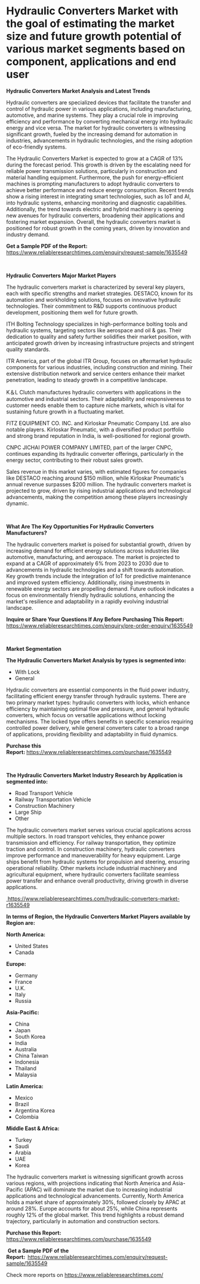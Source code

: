 <p><h1>Hydraulic Converters Market with the goal of estimating the market size and future growth potential of various market segments based on component, applications and end user</h1></p><p><strong>Hydraulic Converters Market Analysis and Latest Trends</strong></p>
<p><p>Hydraulic converters are specialized devices that facilitate the transfer and control of hydraulic power in various applications, including manufacturing, automotive, and marine systems. They play a crucial role in improving efficiency and performance by converting mechanical energy into hydraulic energy and vice versa. The market for hydraulic converters is witnessing significant growth, fueled by the increasing demand for automation in industries, advancements in hydraulic technologies, and the rising adoption of eco-friendly systems.</p><p>The Hydraulic Converters Market is expected to grow at a CAGR of 13% during the forecast period. This growth is driven by the escalating need for reliable power transmission solutions, particularly in construction and material handling equipment. Furthermore, the push for energy-efficient machines is prompting manufacturers to adopt hydraulic converters to achieve better performance and reduce energy consumption. Recent trends show a rising interest in integrating smart technologies, such as IoT and AI, into hydraulic systems, enhancing monitoring and diagnostic capabilities. Additionally, the trend towards electric and hybrid machinery is opening new avenues for hydraulic converters, broadening their applications and fostering market expansion. Overall, the hydraulic converters market is positioned for robust growth in the coming years, driven by innovation and industry demand.</p></p>
<p><strong>Get a Sample PDF of the Report:&nbsp;</strong> <a href="https://www.reliableresearchtimes.com/enquiry/request-sample/1635549?utm_campaign=2117&utm_medium=2&utm_source=Github&utm_content=ia&utm_term=23032025&utm_id=hydraulic-converters">https://www.reliableresearchtimes.com/enquiry/request-sample/1635549</a></p>
<p>&nbsp;</p>
<p><strong>Hydraulic Converters Major Market Players</strong></p>
<p><p>The hydraulic converters market is characterized by several key players, each with specific strengths and market strategies. DESTACO, known for its automation and workholding solutions, focuses on innovative hydraulic technologies. Their commitment to R&D supports continuous product development, positioning them well for future growth.</p><p>ITH Bolting Technology specializes in high-performance bolting tools and hydraulic systems, targeting sectors like aerospace and oil & gas. Their dedication to quality and safety further solidifies their market position, with anticipated growth driven by increasing infrastructure projects and stringent quality standards.</p><p>ITR America, part of the global ITR Group, focuses on aftermarket hydraulic components for various industries, including construction and mining. Their extensive distribution network and service centers enhance their market penetration, leading to steady growth in a competitive landscape.</p><p>K＆L Clutch manufactures hydraulic converters with applications in the automotive and industrial sectors. Their adaptability and responsiveness to customer needs enable them to capture niche markets, which is vital for sustaining future growth in a fluctuating market.</p><p>FITZ EQUIPMENT CO. INC. and Kirloskar Pneumatic Company Ltd. are also notable players. Kirloskar Pneumatic, with a diversified product portfolio and strong brand reputation in India, is well-positioned for regional growth.</p><p>CNPC JICHAI POWER COMPANY LIMITED, part of the larger CNPC, continues expanding its hydraulic converter offerings, particularly in the energy sector, contributing to their robust sales growth.</p><p>Sales revenue in this market varies, with estimated figures for companies like DESTACO reaching around $150 million, while Kirloskar Pneumatic's annual revenue surpasses $200 million. The hydraulic converters market is projected to grow, driven by rising industrial applications and technological advancements, making the competition among these players increasingly dynamic.</p></p>
<p>&nbsp;</p>
<p><strong>What Are The Key Opportunities For Hydraulic Converters Manufacturers?</strong></p>
<p><p>The hydraulic converters market is poised for substantial growth, driven by increasing demand for efficient energy solutions across industries like automotive, manufacturing, and aerospace. The market is projected to expand at a CAGR of approximately 6% from 2023 to 2030 due to advancements in hydraulic technologies and a shift towards automation. Key growth trends include the integration of IoT for predictive maintenance and improved system efficiency. Additionally, rising investments in renewable energy sectors are propelling demand. Future outlook indicates a focus on environmentally friendly hydraulic solutions, enhancing the market's resilience and adaptability in a rapidly evolving industrial landscape.</p></p>
<p><strong>Inquire or Share Your Questions If Any Before Purchasing This Report:</strong> <a href="https://www.reliableresearchtimes.com/enquiry/pre-order-enquiry/1635549?utm_campaign=2117&utm_medium=2&utm_source=Github&utm_content=ia&utm_term=23032025&utm_id=hydraulic-converters">https://www.reliableresearchtimes.com/enquiry/pre-order-enquiry/1635549</a></p>
<p>&nbsp;</p>
<p><strong>Market Segmentation</strong></p>
<p><strong>The Hydraulic Converters Market Analysis by types is segmented into:</strong></p>
<p><ul><li>With Lock</li><li>General</li></ul></p>
<p><p>Hydraulic converters are essential components in the fluid power industry, facilitating efficient energy transfer through hydraulic systems. There are two primary market types: hydraulic converters with locks, which enhance efficiency by maintaining optimal flow and pressure, and general hydraulic converters, which focus on versatile applications without locking mechanisms. The locked type offers benefits in specific scenarios requiring controlled power delivery, while general converters cater to a broad range of applications, providing flexibility and adaptability in fluid dynamics.</p></p>
<p><strong>Purchase this Report:&nbsp;</strong><a href="https://www.reliableresearchtimes.com/purchase/1635549?utm_campaign=2117&utm_medium=2&utm_source=Github&utm_content=ia&utm_term=23032025&utm_id=hydraulic-converters">https://www.reliableresearchtimes.com/purchase/1635549</a></p>
<p>&nbsp;</p>
<p><strong>The Hydraulic Converters Market Industry Research by Application is segmented into:</strong></p>
<p><ul><li>Road Transport Vehicle</li><li>Railway Transportation Vehicle</li><li>Construction Machinery</li><li>Large Ship</li><li>Other</li></ul></p>
<p><p>The hydraulic converters market serves various crucial applications across multiple sectors. In road transport vehicles, they enhance power transmission and efficiency. For railway transportation, they optimize traction and control. In construction machinery, hydraulic converters improve performance and maneuverability for heavy equipment. Large ships benefit from hydraulic systems for propulsion and steering, ensuring operational reliability. Other markets include industrial machinery and agricultural equipment, where hydraulic converters facilitate seamless power transfer and enhance overall productivity, driving growth in diverse applications.</p></p>
<p><a href="https://www.reliableresearchtimes.com/hydraulic-converters-market-r1635549?utm_campaign=2117&utm_medium=2&utm_source=Github&utm_content=ia&utm_term=23032025&utm_id=hydraulic-converters">&nbsp;https://www.reliableresearchtimes.com/hydraulic-converters-market-r1635549</a></p>
<p><strong>In terms of Region, the Hydraulic Converters Market Players available by Region are:</strong></p>
<p>
    <p> <strong> North America: </strong>
        <ul>
            <li>United States</li>
            <li>Canada</li>
        </ul>
        </p> 
    <p> <strong> Europe: </strong>
        <ul>
            <li>Germany</li>
            <li>France</li>
            <li>U.K.</li>
            <li>Italy</li>
            <li>Russia</li>
        </ul>
        </p> 
    <p> <strong> Asia-Pacific: </strong>
        <ul>
            <li>China</li>
            <li>Japan</li>
            <li>South Korea</li>
            <li>India</li>
            <li>Australia</li>
            <li>China Taiwan</li>
            <li>Indonesia</li>
            <li>Thailand</li>
            <li>Malaysia</li>
        </ul>
        </p> 
    <p> <strong> Latin America: </strong>
        <ul>
            <li>Mexico</li>
            <li>Brazil</li>
            <li>Argentina Korea</li>
            <li>Colombia</li>
        </ul>
        </p> 
    <p> <strong> Middle East & Africa: </strong>
        <ul>
            <li>Turkey</li>
            <li>Saudi</li>
            <li>Arabia</li>
            <li>UAE</li>
            <li>Korea</li>
        </ul>
    </p>
    </p>
<p><p>The hydraulic converters market is witnessing significant growth across various regions, with projections indicating that North America and Asia-Pacific (APAC) will dominate the market due to increasing industrial applications and technological advancements. Currently, North America holds a market share of approximately 30%, followed closely by APAC at around 28%. Europe accounts for about 25%, while China represents roughly 12% of the global market. This trend highlights a robust demand trajectory, particularly in automation and construction sectors.</p></p>
<p><strong>Purchase this Report: </strong><a href="https://www.reliableresearchtimes.com/purchase/1635549?utm_campaign=2117&utm_medium=2&utm_source=Github&utm_content=ia&utm_term=23032025&utm_id=hydraulic-converters">https://www.reliableresearchtimes.com/purchase/1635549</a></p>
<p>&nbsp;<strong>Get a Sample PDF of the Report:&nbsp;&nbsp;</strong><a href="https://www.reliableresearchtimes.com/enquiry/request-sample/1635549?utm_campaign=2117&utm_medium=2&utm_source=Github&utm_content=ia&utm_term=23032025&utm_id=hydraulic-converters">https://www.reliableresearchtimes.com/enquiry/request-sample/1635549</a></p>
<p><strong></strong></p>
<p>Check more reports on <a href="https://www.reliableresearchtimes.com/?utm_campaign=2117&utm_medium=2&utm_source=Github&utm_content=ia&utm_term=23032025&utm_id=hydraulic-converters">https://www.reliableresearchtimes.com/</a></p>